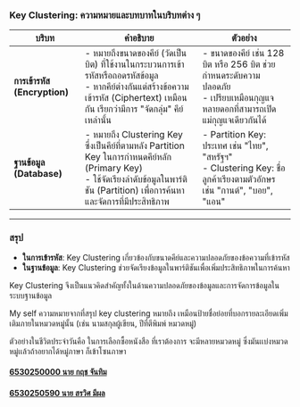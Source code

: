 ### **Key Clustering: ความหมายและบทบาทในบริบทต่าง ๆ**

| **บริบท**           | **คำอธิบาย**                                                                                                                                              | **ตัวอย่าง**                                                                                                                                          |
|----------------------|----------------------------------------------------------------------------------------------------------------------------------------------------------|-------------------------------------------------------------------------------------------------------------------------------------------------------|
| **การเข้ารหัส (Encryption)** | - หมายถึงขนาดของคีย์ (วัดเป็นบิต) ที่ใช้งานในกระบวนการเข้ารหัสหรือถอดรหัสข้อมูล<br>- หากคีย์ต่างกันแต่สร้างข้อความเข้ารหัส (Ciphertext) เหมือนกัน เรียกว่ามีการ "จัดกลุ่ม" คีย์เหล่านั้น | - ขนาดของคีย์ เช่น 128 บิต หรือ 256 บิต ช่วยกำหนดระดับความปลอดภัย<br>- เปรียบเหมือนกุญแจหลายดอกที่สามารถเปิดแม่กุญแจเดียวกันได้                                           |
| **ฐานข้อมูล (Database)**      | - หมายถึง Clustering Key ซึ่งเป็นคีย์ที่ตามหลัง Partition Key ในการกำหนดคีย์หลัก (Primary Key)<br>- ใช้จัดเรียงลำดับข้อมูลในพาร์ติชัน (Partition) เพื่อการค้นหาและจัดการที่มีประสิทธิภาพ | - Partition Key: ประเทศ เช่น "ไทย", "สหรัฐฯ"<br>- Clustering Key: ชื่อลูกค้าเรียงตามตัวอักษร เช่น "กานต์", "บอย", "แอน"                                                             |

---

### **สรุป**  
- **ในการเข้ารหัส**: Key Clustering เกี่ยวข้องกับขนาดคีย์และความปลอดภัยของข้อความที่เข้ารหัส  
- **ในฐานข้อมูล**: Key Clustering ช่วยจัดเรียงข้อมูลในพาร์ติชันเพื่อเพิ่มประสิทธิภาพในการค้นหา  

Key Clustering จึงเป็นแนวคิดสำคัญทั้งในด้านความปลอดภัยของข้อมูลและการจัดการข้อมูลในระบบฐานข้อมูล












My self ความหมายจากที่สรุป key clustering หมายถึง  เหมือนป้ายชื่อย่อยที่บอกรายละเอียดเพิ่มเติมภายในหมวดหมู่นั้น (เช่น นามสกุลผู้เขียน, ปีที่ตีพิมพ์ หมวดหมู่)

ตัวอย่างในชีวิตประจำวันคือ ในการเลือกซื้อหนังสือ ที่เราต้องการ จะมีหลายหมวดหมู่ ซึ่งมันเเบ่งหมวดหมู่เเล้วถ้าอยากได้หมู่ภาษา ก็เข้าโซนภาษา








#### [6530250000 นาย กฤช จันทิม](6530250000.github.io)

#### [6530250590 นาย สรวิศ มีผล](sorravitmp.github.io)
